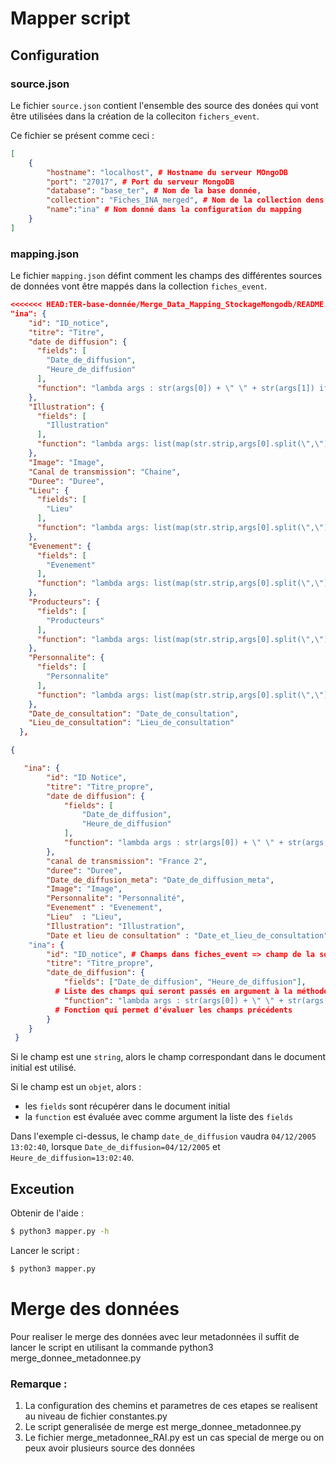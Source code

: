 # Mapper script
## Configuration
### source.json
Le fichier `source.json` contient l'ensemble des source des donées qui vont être utilisées dans la création de la colleciton `fichers_event`.

Ce fichier se présent comme ceci :
```json
[
    {
        "hostname": "localhost", # Hostname du serveur MOngoDB
        "port": "27017", # Port du serveur MongoDB
        "database": "base_ter", # Nom de la base donnée,
        "collection": "Fiches_INA_merged", # Nom de la collection dens la base de données
        "name":"ina" # Nom donné dans la configuration du mapping
    }
]
```

### mapping.json

Le fichier `mapping.json` défint comment les champs des différentes sources de données vont être mappés dans la collection `fiches_event`.

```json
<<<<<<< HEAD:TER-base-donnée/Merge_Data_Mapping_StockageMongodb/README.md
"ina": {
    "id": "ID_notice",
    "titre": "Titre",
    "date de diffusion": {
      "fields": [
        "Date_de_diffusion",
        "Heure_de_diffusion"
      ],
      "function": "lambda args : str(args[0]) + \" \" + str(args[1]) if len(args) > 1 else args[0]"
    },
    "Illustration": {
      "fields": [
        "Illustration"
      ],
      "function": "lambda args: list(map(str.strip,args[0].split(\",\")))"
    },
    "Image": "Image",
    "Canal de transmission": "Chaine",
    "Duree": "Duree",
    "Lieu": {
      "fields": [
        "Lieu"
      ],
      "function": "lambda args: list(map(str.strip,args[0].split(\",\")))"
    },
    "Evenement": {
      "fields": [
        "Evenement"
      ],
      "function": "lambda args: list(map(str.strip,args[0].split(\",\")))"
    },
    "Producteurs": {
      "fields": [
        "Producteurs"
      ],
      "function": "lambda args: list(map(str.strip,args[0].split(\",\")))"
    },
    "Personnalite": {
      "fields": [
        "Personnalite"
      ],
      "function": "lambda args: list(map(str.strip,args[0].split(\",\")))"
    },
    "Date_de_consultation": "Date_de_consultation",
    "Lieu_de_consultation": "Lieu_de_consultation"
  },

{

   "ina": {
        "id": "ID Notice",
        "titre": "Titre_propre",
        "date de diffusion": {
            "fields": [
                "Date_de_diffusion",
                "Heure_de_diffusion"
            ],
            "function": "lambda args : str(args[0]) + \" \" + str(args[1]) if len(args) > 1 else args[0]"
        },
        "canal de transmission": "France 2",
        "duree": "Duree",
        "Date_de_diffusion_meta": "Date_de_diffusion_meta",
        "Image": "Image",
        "Personnalite": "Personnalité",
        "Evenement"	: "Evenement",
        "Lieu"	: "Lieu",
        "Illustration":	"Illustration",
        "Date et lieu de consultation" : "Date_et_lieu_de_consultation"
    "ina": {
        "id": "ID_notice", # Champs dans fiches_event => champ de la source
        "titre": "Titre_propre",
        "date_de_diffusion": {
            "fields": ["Date_de_diffusion", "Heure_de_diffusion"], 
          # Liste des champs qui seront passés en argument à la méthode suivante
            "function": "lambda args : str(args[0]) + \" \" + str(args[1]) if len(args) > 1 else args[0]" 
          # Fonction qui permet d'évaluer les champs précédents  
        }
    }
 }
```

Si le champ est une `string`, alors le champ correspondant dans le document initial est utilisé.

Si le champ est un `objet`, alors :

 - les `fields` sont récupérer dans le document initial
 - la `function` est évaluée avec comme argument la liste des `fields` 
 
Dans l'exemple ci-dessus, le champ `date_de_diffusion` vaudra `04/12/2005 13:02:40`, lorsque `Date_de_diffusion=04/12/2005` et `Heure_de_diffusion=13:02:40`. 


## Exceution

Obtenir de l'aide : 

```bash
$ python3 mapper.py -h
```

Lancer le script :
```bash
$ python3 mapper.py
```
# Merge des données 
Pour realiser le merge des données avec leur metadonnées il suffit de lancer le script en utilisant 
la commande python3 merge_donnee_metadonnee.py

### Remarque :
1. La configuration des chemins et parametres de ces etapes se realisent au niveau de fichier constantes.py
2. Le script generalisée de merge est merge_donnee_metadonnee.py
3. Le fichier merge_metadonnee_RAI.py est un cas special de merge ou on peux avoir plusieurs source des données
